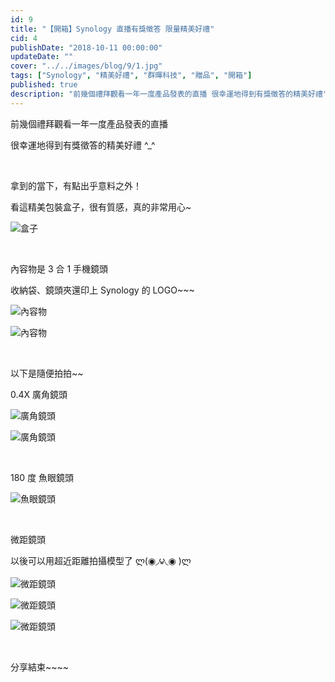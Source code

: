 ```yaml
---
id: 9
title: "【開箱】Synology 直播有獎徵答 限量精美好禮"
cid: 4
publishDate: "2018-10-11 00:00:00"
updateDate: ""
cover: "../../images/blog/9/1.jpg"
tags: ["Synology", "精美好禮", "群暉科技", "贈品", "開箱"]
published: true
description: "前幾個禮拜觀看一年一度產品發表的直播 很幸運地得到有獎徵答的精美好禮"
---
```


前幾個禮拜觀看一年一度產品發表的直播

很幸運地得到有獎徵答的精美好禮 ^\_^

<br/>

拿到的當下，有點出乎意料之外！

看這精美包裝盒子，很有質感，真的非常用心~

![盒子](../../images/blog/9/1.jpg)

<br/>

內容物是 3 合 1 手機鏡頭

收納袋、鏡頭夾還印上 Synology 的 LOGO~~~

![內容物](../../images/blog/9/2.jpg)

![內容物](../../images/blog/9/3.jpg)

<br/>

以下是隨便拍拍~~

0.4X 廣角鏡頭

![廣角鏡頭](../../images/blog/9/4.jpg)

![廣角鏡頭](../../images/blog/9/5.jpg)

<br/>

180 度 魚眼鏡頭

![魚眼鏡頭](../../images/blog/9/6.jpg)

<br/>

微距鏡頭

以後可以用超近距離拍攝模型了 ლ(◉◞౪◟◉ )ლ

![微距鏡頭](../../images/blog/9/7.jpg)

![微距鏡頭](../../images/blog/9/8.jpg)

![微距鏡頭](../../images/blog/9/9.jpg)

<br/>

分享結束~~~~
